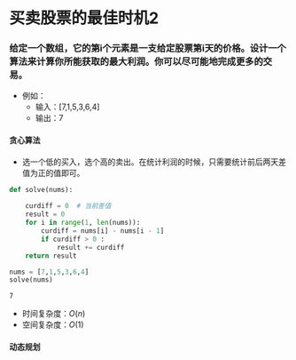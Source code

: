 
# 买卖股票的最佳时机2

### 给定一个数组，它的第i个元素是一支给定股票第i天的价格。设计一个算法来计算你所能获取的最大利润。你可以尽可能地完成更多的交易。

* 例如：
    * 输入：[7,1,5,3,6,4]
    * 输出：7

#### 贪心算法

* 选一个低的买入，选个高的卖出。在统计利润的时候，只需要统计前后两天差值为正的值即可。


```python
def solve(nums):
    
    curdiff = 0  # 当前差值
    result = 0
    for i in range(1, len(nums)):
        curdiff = nums[i] - nums[i - 1]
        if curdiff > 0 :
            result += curdiff
    return result
```


```python
nums = [7,1,5,3,6,4]
solve(nums)
```




    7



* 时间复杂度：$O(n)$
* 空间复杂度：$O(1)$

#### 动态规划

